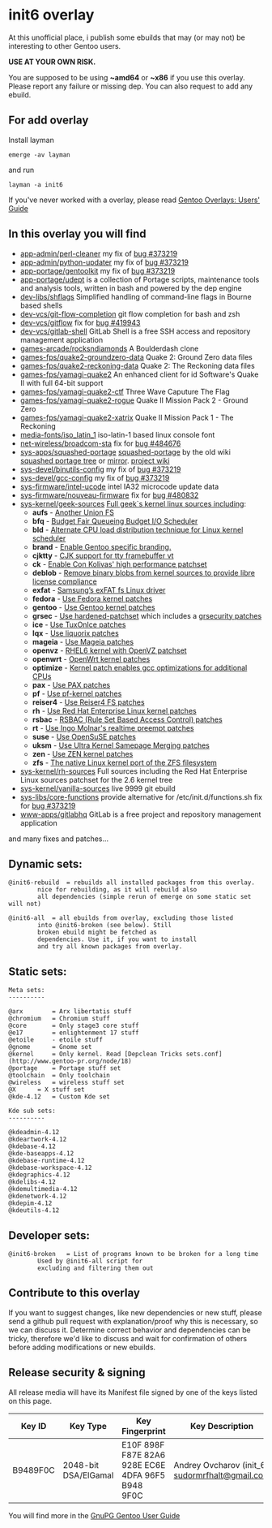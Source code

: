 init6 overlay
=============

At this unofficial place, i publish some ebuilds that may (or may not) be interesting to other Gentoo users.

**USE AT YOUR OWN RISK.**

You are supposed to be using **~amd64** or **~x86** if you use this overlay.
Please report any failure or missing dep.
You can also request to add any ebuild.

For add overlay
---------------

Install layman

    emerge -av layman

and run

    layman -a init6

If you've never worked with a overlay, please read [Gentoo Overlays: Users' Guide](http://www.gentoo.org/proj/en/overlays/userguide.xml)

In this overlay you will find
-----------------------------
 * [app-admin/perl-cleaner](https://github.com/init6/init_6/tree/master/app-admin/perl-cleaner) my fix of [bug #373219](https://bugs.gentoo.org/show_bug.cgi?id=373219)
 * [app-admin/python-updater](https://github.com/init6/init_6/tree/master/app-admin/python-updater) my fix of [bug #373219](https://bugs.gentoo.org/show_bug.cgi?id=373219)
 * [app-portage/gentoolkit](https://github.com/init6/init_6/tree/master/app-portage/gentoolkit) my fix of [bug #373219](https://bugs.gentoo.org/show_bug.cgi?id=373219)
 * [app-portage/udept](https://github.com/init6/init_6/tree/master/app-portage/udept) is a collection of Portage scripts, maintenance tools and analysis tools, written in bash and powered by the dep engine
 * [dev-libs/shflags](https://github.com/init6/init_6/tree/master/dev-libs/shflags) Simplified handling of command-line flags in Bourne based shells
 * [dev-vcs/git-flow-completion](https://github.com/init6/init_6/tree/master/dev-vcs/git-flow-completion) git flow completion for bash and zsh
 * [dev-vcs/gitflow](https://github.com/init6/init_6/tree/master/dev-vcs/gitflow) fix for [bug #419943](https://bugs.gentoo.org/show_bug.cgi?id=419943)
 * [dev-vcs/gitlab-shell](https://github.com/init6/init_6/tree/master/dev-vcs/gitlab-shell) GitLab Shell is a free SSH access and repository management application
 * [games-arcade/rocksndiamonds](https://github.com/init6/init_6/tree/master/games-arcade/rocksndiamonds) A Boulderdash clone
 * [games-fps/quake2-groundzero-data](https://github.com/init6/init_6/tree/master/games-fps/quake2-groundzero-data) Quake 2: Ground Zero data files
 * [games-fps/quake2-reckoning-data](https://github.com/init6/init_6/tree/master/games-fps/quake2-reckoning-data) Quake 2: The Reckoning data files
 * [games-fps/yamagi-quake2](https://github.com/init6/init_6/tree/master/games-fps/yamagi-quake2) An enhanced client for id Software's Quake II with full 64-bit support
 * [games-fps/yamagi-quake2-ctf](https://github.com/init6/init_6/tree/master/games-fps/yamagi-quake2-ctf) Three Wave Caputure The Flag
 * [games-fps/yamagi-quake2-rogue](https://github.com/init6/init_6/tree/master/games-fps/yamagi-quake2-rogue) Quake II Mission Pack 2 - Ground Zero
 * [games-fps/yamagi-quake2-xatrix](https://github.com/init6/init_6/tree/master/games-fps/yamagi-quake2-xatrix) Quake II Mission Pack 1 - The Reckoning
 * [media-fonts/iso_latin_1](https://github.com/init6/init_6/tree/master/media-fonts/iso_latin_1) iso-latin-1 based linux console font
 * [net-wireless/broadcom-sta](https://github.com/init6/init_6/tree/master/net-wireless/broadcom-sta) fix for [bug #484676](https://bugs.gentoo.org/show_bug.cgi?id=484676)
 * [sys-apps/squashed-portage](https://github.com/init6/init_6/tree/master/sys-apps/squashed-portage) [squashed-portage](https://github.com/init6/squashed-portage) by the old wiki [squashed portage tree](http://web.archive.org/web/20130412155603/http://en.gentoo-wiki.com/wiki/Squashed_Portage_Tree) or [mirror](https://github.com/init6/init_6/wiki/squashed-portage-tree). [project wiki](https://github.com/init6/init_6/wiki/squashed-portage-tree)
 * [sys-devel/binutils-config](https://github.com/init6/init_6/tree/master/sys-devel/binutils-config) my fix of [bug #373219](https://bugs.gentoo.org/show_bug.cgi?id=373219)
 * [sys-devel/gcc-config](https://github.com/init6/init_6/tree/master/sys-devel/gcc-config) my fix of [bug #373219](https://bugs.gentoo.org/show_bug.cgi?id=373219)
 * [sys-firmware/intel-ucode](https://github.com/init6/init_6/tree/master/sys-firmware/intel-ucode) intel IA32 microcode update data
 * [sys-firmware/nouveau-firmware](https://github.com/init6/init_6/tree/master/sys-firmware/nouveau-firmware) fix for [bug #480832](https://bugs.gentoo.org/show_bug.cgi?id=480832)
 * [sys-kernel/geek-sources](https://github.com/init6/init_6/tree/master/sys-kernel/geek-sources) [Full geek`s kernel linux sources including](https://github.com/init6/init_6/wiki/geek-sources):
     * **aufs** - [Another Union FS](http://aufs.sourceforge.net)
     * **bfq** - [Budget Fair Queueing Budget I/O Scheduler](http://algo.ing.unimo.it/people/paolo/disk_sched/sources.php)
     * **bld** - [Alternate CPU load distribution technique for Linux kernel scheduler](http://code.google.com/p/bld)
     * **brand** - [Enable Gentoo specific branding.](https://github.com/init6/init_6/wiki/geek-sources)
     * **cjktty** - [CJK support for tty framebuffer vt](https://github.com/Gentoo-zh/linux-cjktty)
     * **ck** - [Enable Con Kolivas' high performance patchset](http://users.on.net/~ckolivas/kernel)
     * **deblob** - [Remove binary blobs from kernel sources to provide libre license compliance](http://linux-libre.fsfla.org/pub/linux-libre)
     * **exfat** - [Samsung’s exFAT fs Linux driver](http://opensource.samsung.com/reception/receptionSub.do?method=search&searchValue=exfat)
     * **fedora** - [Use Fedora kernel patches](http://pkgs.fedoraproject.org/cgit/kernel.git)
     * **gentoo** - [Use Gentoo kernel patches](http://dev.gentoo.org/~mpagano/genpatches)
     * **grsec** - [Use hardened-patchset](http://git.overlays.gentoo.org/gitweb/?p=proj/hardened-patchset.git;a=summary) which includes a [grsecurity patches](http://grsecurity.net)
     * **ice** - [Use TuxOnIce patches](https://github.com/NigelCunningham/tuxonice-kernel)
     * **lqx** - [Use liquorix patches](http://liquorix.net)
     * **mageia** - [Use Mageia patches](http://svnweb.mageia.org/packages/cauldron/kernel)
     * **openvz** - [RHEL6 kernel with OpenVZ patchset](http://openvz.org)
     * **openwrt** - [OpenWrt kernel patches](https://openwrt.org)
     * **optimize** - [Kernel patch enables gcc optimizations for additional CPUs](https://github.com/graysky2/kernel_gcc_patch)
     * **pax** - [Use PAX patches](http://pax.grsecurity.net)
     * **pf** - [Use pf-kernel patches](http://pf.natalenko.name)
     * **reiser4** - [Use Reiser4 FS patches](http://sourceforge.net/projects/reiser4)
     * **rh** - [Use Red Hat Enterprise Linux kernel patches](http://www.redhat.com)
     * **rsbac** - [RSBAC (Rule Set Based Access Control) patches](http://www.rsbac.org)
     * **rt** - [Use Ingo Molnar's realtime preempt patches](http://www.kernel.org/pub/linux/kernel/projects/rt)
     * **suse** - [Use OpenSuSE patches](http://kernel.opensuse.org/cgit/kernel-source)
     * **uksm** - [Use Ultra Kernel Samepage Merging patches](http://kerneldedup.org)
     * **zen** - [Use ZEN kernel patches](https://github.com/damentz/zen-kernel)
     * **zfs** - [The native Linux kernel port of the ZFS filesystem](http://zfsonlinux.org)
 * [sys-kernel/rh-sources](https://github.com/init6/init_6/tree/master/sys-kernel/rh-sources) Full sources including the Red Hat Enterprise Linux sources patchset for the 2.6 kernel tree
 * [sys-kernel/vanilla-sources](https://github.com/init6/init_6/blob/master/sys-kernel/vanilla-sources/vanilla-sources-9999.ebuild) live 9999 git ebuild
 * [sys-libs/core-functions](https://github.com/init6/init_6/tree/master/sys-libs/core-functions) provide alternative for /etc/init.d/functions.sh fix for [bug #373219](https://bugs.gentoo.org/show_bug.cgi?id=373219)
 * [www-apps/gitlabhq](https://github.com/init6/init_6/tree/master/www-apps/gitlabhq) GitLab is a free project and repository management application

and many fixes and patches…

Dynamic sets:
-------------

	@init6-rebuild	= rebuilds all installed packages from this overlay.
			nice for rebuilding, as it will rebuild also
			all dependencies (simple rerun of emerge on some static set will not)

	@init6-all	= all ebuilds from overlay, excluding those listed
			into @init6-broken (see below). Still
			broken ebuild might be fetched as
			dependencies. Use it, if you want to install
			and try all known packages from overlay.

Static sets:
-------------

	Meta sets:
	----------

	@arx		= Arx libertatis stuff
	@chromium	= Chromium stuff
	@core		= Only stage3 core stuff
	@e17		= enlightenment 17 stuff
	@etoile		- etoile stuff
	@gnome		= Gnome set
	@kernel		= Only kernel. Read [Depclean Tricks sets.conf](http://www.gentoo-pr.org/node/18)
	@portage	= Portage stuff set
	@toolchain	= Only toolchain
	@wireless	= wireless stuff set
	@X		= X stuff set
	@kde-4.12	= Custom Kde set

	Kde sub sets:
	----------

	@kdeadmin-4.12
	@kdeartwork-4.12
	@kdebase-4.12
	@kde-baseapps-4.12
	@kdebase-runtime-4.12
	@kdebase-workspace-4.12
	@kdegraphics-4.12
	@kdelibs-4.12
	@kdemultimedia-4.12
	@kdenetwork-4.12
	@kdepim-4.12
	@kdeutils-4.12

Developer sets:
---------------

	@init6-broken	= List of programs known to be broken for a long time
			Used by @init6-all script for
			excluding and filtering them out

Contribute to this overlay
--------------------------

If you want to suggest changes, like new dependencies or new stuff, please send a github pull request with explanation/proof why this is necessary, so we can discuss it. Determine correct behavior and dependencies can be tricky, therefore we'd like to discuss and wait for confirmation of others before adding modifications or new ebuilds.

Release security & signing
--------------------------

All release media will have its Manifest file signed by one of the keys listed on this page.

| Key ID | Key Type | Key Fingerprint | Key Description | Created | Expires | Revoked | Notes |
| --- | --- | --- | --- | --- | --- | --- | --- |
| B9489F0C | 2048-bit DSA/ElGamal | E10F 898F F87E 82A6 928E EC6E 4DFA 96F5 B948 9F0C | Andrey Ovcharov (init_6) <sudormrfhalt@gmail.com> | 2013-08-13 | 2014-02-09 | | |

You will find more in the [GnuPG Gentoo User Guide](http://www.gentoo.org/doc/en/gnupg-user.xml)
